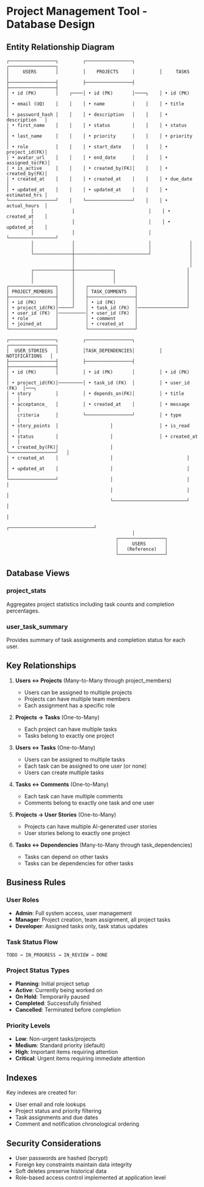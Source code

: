 # Project Management Tool - Database Design

## Entity Relationship Diagram

```
┌─────────────────┐         ┌─────────────────┐         ┌─────────────────┐
│     USERS       │         │    PROJECTS     │         │     TASKS       │
├─────────────────┤         ├─────────────────┤         ├─────────────────┤
│ • id (PK)       │    ┌────│ • id (PK)       │────┐    │ • id (PK)       │
│ • email (UQ)    │    │    │ • name          │    │    │ • title         │
│ • password_hash │    │    │ • description   │    │    │ • description   │
│ • first_name    │    │    │ • status        │    │    │ • status        │
│ • last_name     │    │    │ • priority      │    │    │ • priority      │
│ • role          │    │    │ • start_date    │    │    │ • project_id(FK)│
│ • avatar_url    │    │    │ • end_date      │    │    │ • assigned_to(FK)│
│ • is_active     │    │    │ • created_by(FK)│    │    │ • created_by(FK)│
│ • created_at    │    │    │ • created_at    │    │    │ • due_date      │
│ • updated_at    │    │    │ • updated_at    │    │    │ • estimated_hrs │
└─────────────────┘    │    └─────────────────┘    │    │ • actual_hours  │
         │              │                           │    │ • created_at    │
         │              │                           │    │ • updated_at    │
         │              │                           │    └─────────────────┘
         │              │                           │              │
         │              │                           │              │
         └──────────────┼───────────────────────────┘              │
                        │                                          │
                        │                                          │
         ┌──────────────┼──────────────┐                          │
         │              │              │                          │
         │              │              │                          │
┌─────────────────┐     │    ┌─────────────────┐                  │
│ PROJECT_MEMBERS │     │    │ TASK_COMMENTS   │                  │
├─────────────────┤     │    ├─────────────────┤                  │
│ • id (PK)       │     │    │ • id (PK)       │                  │
│ • project_id(FK)│─────┘    │ • task_id (FK)  │──────────────────┘
│ • user_id (FK)  │──────────│ • user_id (FK)  │
│ • role          │          │ • comment       │
│ • joined_at     │          │ • created_at    │
└─────────────────┘          └─────────────────┘

┌─────────────────┐         ┌─────────────────┐         ┌─────────────────┐
│  USER_STORIES   │         │TASK_DEPENDENCIES│         │ NOTIFICATIONS   │
├─────────────────┤         ├─────────────────┤         ├─────────────────┤
│ • id (PK)       │         │ • id (PK)       │         │ • id (PK)       │
│ • project_id(FK)│─────────│ • task_id (FK)  │         │ • user_id (FK)  │───┐
│ • story         │         │ • depends_on(FK)│         │ • title         │   │
│ • acceptance_   │         │ • created_at    │         │ • message       │   │
│   criteria      │         └─────────────────┘         │ • type          │   │
│ • story_points  │                   │                 │ • is_read       │   │
│ • status        │                   │                 │ • created_at    │   │
│ • created_by(FK)│                   │                 └─────────────────┘   │
│ • created_at    │                   │                           │           │
│ • updated_at    │                   │                           │           │
└─────────────────┘                   │                           │           │
                                      │                           │           │
                                      └───────────────────────────┘           │
                                                                              │
                                              ┌───────────────────────────────┘
                                              │
                                        ┌─────────────────┐
                                        │     USERS       │
                                        │   (Reference)   │
                                        └─────────────────┘
```

## Database Views

### project_stats
Aggregates project statistics including task counts and completion percentages.

### user_task_summary  
Provides summary of task assignments and completion status for each user.

## Key Relationships

1. **Users ↔ Projects** (Many-to-Many through project_members)
   - Users can be assigned to multiple projects
   - Projects can have multiple team members
   - Each assignment has a specific role

2. **Projects → Tasks** (One-to-Many)
   - Each project can have multiple tasks
   - Tasks belong to exactly one project

3. **Users ↔ Tasks** (One-to-Many)
   - Users can be assigned to multiple tasks
   - Each task can be assigned to one user (or none)
   - Users can create multiple tasks

4. **Tasks ↔ Comments** (One-to-Many)
   - Each task can have multiple comments
   - Comments belong to exactly one task and one user

5. **Projects → User Stories** (One-to-Many)
   - Projects can have multiple AI-generated user stories
   - User stories belong to exactly one project

6. **Tasks ↔ Dependencies** (Many-to-Many through task_dependencies)
   - Tasks can depend on other tasks
   - Tasks can be dependencies for other tasks

## Business Rules

### User Roles
- **Admin**: Full system access, user management
- **Manager**: Project creation, team assignment, all project tasks
- **Developer**: Assigned tasks only, task status updates

### Task Status Flow
```
TODO → IN_PROGRESS → IN_REVIEW → DONE
```

### Project Status Types
- **Planning**: Initial project setup
- **Active**: Currently being worked on
- **On Hold**: Temporarily paused
- **Completed**: Successfully finished
- **Cancelled**: Terminated before completion

### Priority Levels
- **Low**: Non-urgent tasks/projects
- **Medium**: Standard priority (default)
- **High**: Important items requiring attention
- **Critical**: Urgent items requiring immediate attention

## Indexes

Key indexes are created for:
- User email and role lookups
- Project status and priority filtering
- Task assignments and due dates
- Comment and notification chronological ordering

## Security Considerations

- User passwords are hashed (bcrypt)
- Foreign key constraints maintain data integrity
- Soft deletes preserve historical data
- Role-based access control implemented at application level